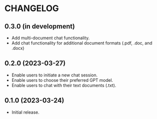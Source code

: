 # CHANGELOG

## 0.3.0 (in development)
* Add multi-document chat functionality.
* Add chat functionality for additional document formats (.pdf, .doc, and .docx)

## 0.2.0 (2023-03-27)
* Enable users to initiate a new chat session.
* Enable users to choose their preferred GPT model.
* Enable users to chat with their text documents (.txt).

## 0.1.0 (2023-03-24)
* Initial release.